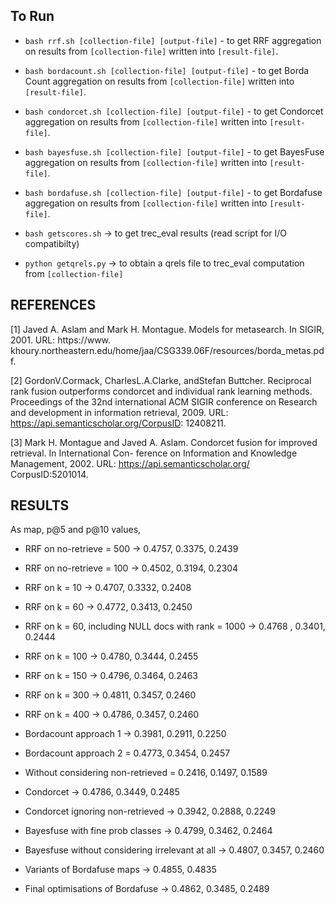 ## To Run

* `bash rrf.sh [collection-file] [output-file]` - to get RRF aggregation on results from `[collection-file]` written into `[result-file]`.
* `bash bordacount.sh [collection-file] [output-file]` - to get Borda Count aggregation on results from `[collection-file]` written into `[result-file]`.
* `bash condorcet.sh [collection-file] [output-file]` - to get Condorcet aggregation on results from `[collection-file]` written into `[result-file]`.
* `bash bayesfuse.sh [collection-file] [output-file]` - to get BayesFuse aggregation on results from `[collection-file]` written into `[result-file]`.
* `bash bordafuse.sh [collection-file] [output-file]` - to get Bordafuse aggregation on results from `[collection-file]` written into `[result-file]`.


* `bash getscores.sh` -> to get trec_eval results (read script for I/O compatibilty)
* `python getqrels.py` -> to obtain a qrels file to trec_eval computation from `[collection-file]`

## REFERENCES

[1] Javed A. Aslam and Mark H. Montague. Models for metasearch. In SIGIR, 2001. URL: https://www. khoury.northeastern.edu/home/jaa/CSG339.06F/resources/borda_metas.pdf.

[2] GordonV.Cormack, CharlesL.A.Clarke, andStefan Buttcher. Reciprocal rank fusion outperforms condorcet and individual rank learning methods. Proceedings of the 32nd international ACM SIGIR conference on Research and development in information retrieval, 2009. URL: https://api.semanticscholar.org/CorpusID: 12408211.

[3] Mark H. Montague and Javed A. Aslam. Condorcet fusion for improved retrieval. In International Con- ference on Information and Knowledge Management, 2002. URL: https://api.semanticscholar.org/ CorpusID:5201014.

## RESULTS 

As map, p@5 and p@10 values, 

* RRF on no-retrieve = 500 -> 0.4757, 0.3375, 0.2439
* RRF on no-retrieve = 100 -> 0.4502, 0.3194, 0.2304

* RRF on k = 10 -> 0.4707, 0.3332, 0.2408
* RRF on k = 60 -> 0.4772, 0.3413, 0.2450
* RRF on k = 60, including NULL docs with rank = 1000 -> 0.4768 , 0.3401, 0.2444
* RRF on k = 100 -> 0.4780, 0.3444, 0.2455
* RRF on k = 150 -> 0.4796, 0.3464, 0.2463
* RRF on k = 300 -> 0.4811, 0.3457, 0.2460
* RRF on k = 400 -> 0.4786, 0.3457, 0.2460


* Bordacount approach 1 -> 0.3981, 0.2911, 0.2250
* Bordacount approach 2 = 0.4773, 0.3454, 0.2457
* Without considering non-retrieved = 0.2416, 0.1497, 0.1589

* Condorcet -> 0.4786, 0.3449, 0.2485
* Condorcet ignoring non-retrieved -> 0.3942, 0.2888, 0.2249

* Bayesfuse with fine prob classes -> 0.4799, 0.3462, 0.2464
* Bayesfuse without considering irrelevant at all -> 0.4807, 0.3457, 0.2460

* Variants of Bordafuse maps -> 0.4855, 0.4835
* Final optimisations of Bordafuse -> 0.4862, 0.3485, 0.2489




